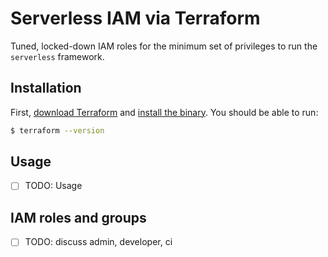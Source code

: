 Serverless IAM via Terraform
============================

Tuned, locked-down IAM roles for the minimum set of privileges to run the `serverless` framework.


## Installation

First, [download Terraform](https://www.terraform.io/downloads.html) and [install the binary](https://www.terraform.io/intro/getting-started/install.html). You should be able to run:

```sh
$ terraform --version
```

## Usage

- [ ] TODO: Usage

## IAM roles and groups

- [ ] TODO: discuss admin, developer, ci
